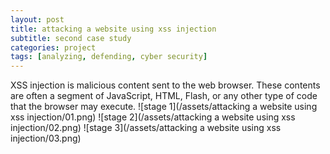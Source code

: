 ```yaml
---
layout: post
title: attacking a website using xss injection
subtitle: second case study
categories: project
tags: [analyzing, defending, cyber security]
---
```

XSS injection is malicious content sent to the web browser. These contents are often a segment of JavaScript, HTML, Flash, or any other type of code that the browser may execute.
![stage 1](/assets/attacking a website using xss injection/01.png)
![stage 2](/assets/attacking a website using xss injection/02.png)
![stage 3](/assets/attacking a website using xss injection/03.png)
